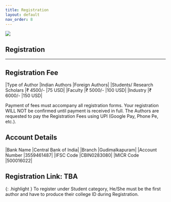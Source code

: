 ```yaml
---
title: Registration
layout: default
nav_order: 8
---
```

![](../../assets/images/bg_windmill.jpg)
## Registration
---
## Registration Fee

|Type of Author	             |Indian Authors |Foreign Authors|
|Students/ Research Scholars |₹ 4500/-       |75 USD|
|Faculty                     |₹ 5000/-       |100 USD|
|Industry                    |₹ 6000/-       |150 USD|

Payment of fees must accompany all registration forms. Your registration WILL NOT be confirmed until payment is received in full. The Authors are requested to pay the Registration Fees using UPI (Google Pay, Phone Pe, etc.).

## Account Details

|Bank Name      |Central Bank of India|
|Branch         |Gudimalkapuram|
|Account Number |3559461487|
|IFSC Code      |CBIN0283080|
|MICR Code      |500016022|


## Registration Link: **TBA**

{: .highlight }
To register under Student category, He/She must be the first author and have to produce their college ID during Registration.
